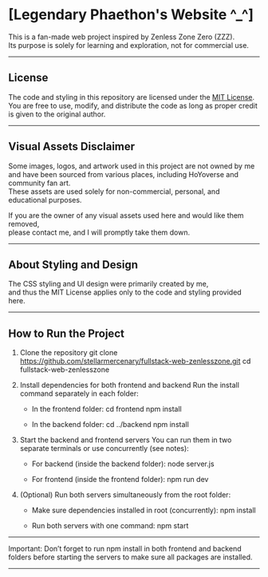 # [Legendary Phaethon's Website ^_^]

This is a fan-made web project inspired by Zenless Zone Zero (ZZZ).  
Its purpose is solely for learning and exploration, not for commercial use.

---

## License

The code and styling in this repository are licensed under the [MIT License](./LICENSE).  
You are free to use, modify, and distribute the code as long as proper credit is given to the original author.

---

## Visual Assets Disclaimer

Some images, logos, and artwork used in this project are not owned by me and have been sourced from various places, including HoYoverse and community fan art.  
These assets are used solely for non-commercial, personal, and educational purposes.

If you are the owner of any visual assets used here and would like them removed,  
please contact me, and I will promptly take them down.

---

## About Styling and Design

The CSS styling and UI design were primarily created by me,  
and thus the MIT License applies only to the code and styling provided here.

---

## How to Run the Project

1. Clone the repository
   git clone https://github.com/stellarmercenary/fullstack-web-zenlesszone.git
   cd fullstack-web-zenlesszone

2. Install dependencies for both frontend and backend
   Run the install command separately in each folder:

    - In the frontend folder:
      cd frontend
      npm install

    - In the backend folder:
      cd ../backend
      npm install

3. Start the backend and frontend servers
   You can run them in two separate terminals or use concurrently (see notes):

    - For backend (inside the backend folder):
      node server.js

    - For frontend (inside the frontend folder):
      npm run dev

4. (Optional) Run both servers simultaneously from the root folder:

    - Make sure dependencies installed in root (concurrently):
      npm install

    - Run both servers with one command:
      npm start

---

Important: Don’t forget to run npm install in both frontend and backend folders before starting the servers to make sure all packages are installed.

---

